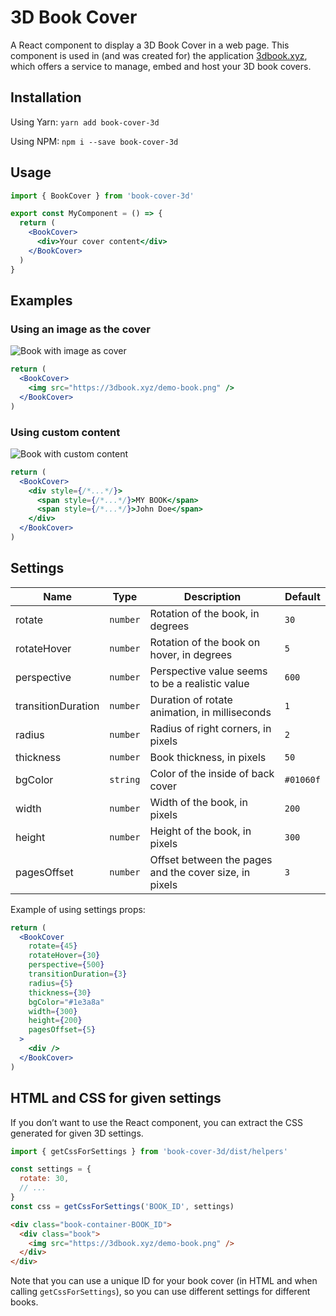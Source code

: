 # 3D Book Cover

A React component to display a 3D Book Cover in a web page. This component
is used in (and was created for) the application [3dbook.xyz](https://3dbook.xyz),
which offers a service to manage, embed and host your 3D book covers.

## Installation

Using Yarn: `yarn add book-cover-3d`

Using NPM: `npm i --save book-cover-3d`

## Usage

```jsx
import { BookCover } from 'book-cover-3d'

export const MyComponent = () => {
  return (
    <BookCover>
      <div>Your cover content</div>
    </BookCover>
  )
}
```

## Examples

### Using an image as the cover

![Book with image as cover](https://github.com/scastiel/book-cover-3d/raw/master/images/book-image.webp)

```jsx
return (
  <BookCover>
    <img src="https://3dbook.xyz/demo-book.png" />
  </BookCover>
)
```

### Using custom content

![Book with custom content](https://github.com/scastiel/book-cover-3d/raw/master/images/book-custom-content.webp)

```jsx
return (
  <BookCover>
    <div style={/*...*/}>
      <span style={/*...*/}>MY BOOK</span>
      <span style={/*...*/}>John Doe</span>
    </div>
  </BookCover>
)
```

## Settings

| Name               | Type     | Description                                            | Default   |
| ------------------ | -------- | ------------------------------------------------------ | --------- |
| rotate             | `number` | Rotation of the book, in degrees                       | `30`      |
| rotateHover        | `number` | Rotation of the book on hover, in degrees              | `5`       |
| perspective        | `number` | Perspective value seems to be a realistic value        | `600`     |
| transitionDuration | `number` | Duration of rotate animation, in milliseconds          | `1`       |
| radius             | `number` | Radius of right corners, in pixels                     | `2`       |
| thickness          | `number` | Book thickness, in pixels                              | `50`      |
| bgColor            | `string` | Color of the inside of back cover                      | `#01060f` |
| width              | `number` | Width of the book, in pixels                           | `200`     |
| height             | `number` | Height of the book, in pixels                          | `300`     |
| pagesOffset        | `number` | Offset between the pages and the cover size, in pixels | `3`       |

Example of using settings props:

```jsx
return (
  <BookCover
    rotate={45}
    rotateHover={30}
    perspective={500}
    transitionDuration={3}
    radius={5}
    thickness={30}
    bgColor="#1e3a8a"
    width={300}
    height={200}
    pagesOffset={5}
  >
    <div />
  </BookCover>
)
```

## HTML and CSS for given settings

If you don’t want to use the React component, you can extract the CSS generated for
given 3D settings.

```js
import { getCssForSettings } from 'book-cover-3d/dist/helpers'

const settings = {
  rotate: 30,
  // ...
}
const css = getCssForSettings('BOOK_ID', settings)
```

```html
<div class="book-container-BOOK_ID">
  <div class="book">
    <img src="https://3dbook.xyz/demo-book.png" />
  </div>
</div>
```

Note that you can use a unique ID for your book cover (in HTML and when
calling `getCssForSettings`), so you can use different settings for
different books.
